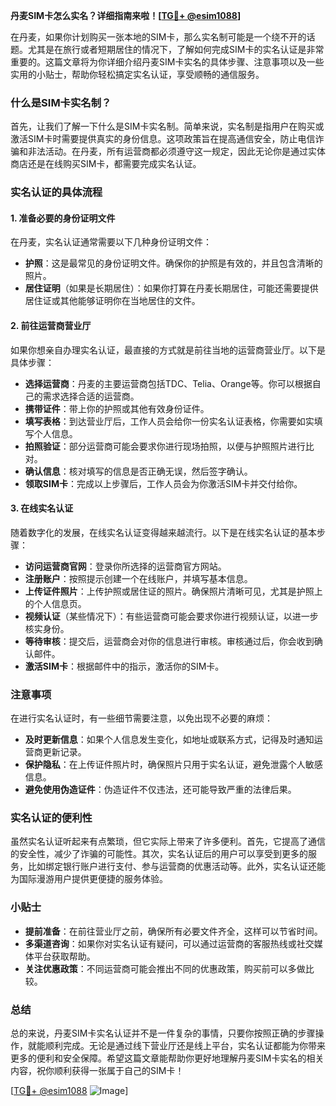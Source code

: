 **丹麦SIM卡怎么实名？详细指南来啦！[[TG💪+ @esim1088](https://t.me/s/esim1088)]**

在丹麦，如果你计划购买一张本地的SIM卡，那么实名制可能是一个绕不开的话题。尤其是在旅行或者短期居住的情况下，了解如何完成SIM卡的实名认证是非常重要的。这篇文章将为你详细介绍丹麦SIM卡实名的具体步骤、注意事项以及一些实用的小贴士，帮助你轻松搞定实名认证，享受顺畅的通信服务。

### 什么是SIM卡实名制？

首先，让我们了解一下什么是SIM卡实名制。简单来说，实名制是指用户在购买或激活SIM卡时需要提供真实的身份信息。这项政策旨在提高通信安全，防止电信诈骗和非法活动。在丹麦，所有运营商都必须遵守这一规定，因此无论你是通过实体商店还是在线购买SIM卡，都需要完成实名认证。

### 实名认证的具体流程

#### 1. 准备必要的身份证明文件

在丹麦，实名认证通常需要以下几种身份证明文件：

- **护照**：这是最常见的身份证明文件。确保你的护照是有效的，并且包含清晰的照片。
- **居住证明**（如果是长期居住）：如果你打算在丹麦长期居住，可能还需要提供居住证或其他能够证明你在当地居住的文件。

#### 2. 前往运营商营业厅

如果你想亲自办理实名认证，最直接的方式就是前往当地的运营商营业厅。以下是具体步骤：

- **选择运营商**：丹麦的主要运营商包括TDC、Telia、Orange等。你可以根据自己的需求选择合适的运营商。
- **携带证件**：带上你的护照或其他有效身份证件。
- **填写表格**：到达营业厅后，工作人员会给你一份实名认证表格，你需要如实填写个人信息。
- **拍照验证**：部分运营商可能会要求你进行现场拍照，以便与护照照片进行比对。
- **确认信息**：核对填写的信息是否正确无误，然后签字确认。
- **领取SIM卡**：完成以上步骤后，工作人员会为你激活SIM卡并交付给你。

#### 3. 在线实名认证

随着数字化的发展，在线实名认证变得越来越流行。以下是在线实名认证的基本步骤：

- **访问运营商官网**：登录你所选择的运营商官方网站。
- **注册账户**：按照提示创建一个在线账户，并填写基本信息。
- **上传证件照片**：上传护照或居住证的照片。确保照片清晰可见，尤其是护照上的个人信息页。
- **视频认证**（某些情况下）：有些运营商可能会要求你进行视频认证，以进一步核实身份。
- **等待审核**：提交后，运营商会对你的信息进行审核。审核通过后，你会收到确认邮件。
- **激活SIM卡**：根据邮件中的指示，激活你的SIM卡。

### 注意事项

在进行实名认证时，有一些细节需要注意，以免出现不必要的麻烦：

- **及时更新信息**：如果个人信息发生变化，如地址或联系方式，记得及时通知运营商更新记录。
- **保护隐私**：在上传证件照片时，确保照片只用于实名认证，避免泄露个人敏感信息。
- **避免使用伪造证件**：伪造证件不仅违法，还可能导致严重的法律后果。

### 实名认证的便利性

虽然实名认证听起来有点繁琐，但它实际上带来了许多便利。首先，它提高了通信的安全性，减少了诈骗的可能性。其次，实名认证后的用户可以享受到更多的服务，比如绑定银行账户进行支付、参与运营商的优惠活动等。此外，实名认证还能为国际漫游用户提供更便捷的服务体验。

### 小贴士

- **提前准备**：在前往营业厅之前，确保所有必要文件齐全，这样可以节省时间。
- **多渠道咨询**：如果你对实名认证有疑问，可以通过运营商的客服热线或社交媒体平台获取帮助。
- **关注优惠政策**：不同运营商可能会推出不同的优惠政策，购买前可以多做比较。

### 总结

总的来说，丹麦SIM卡实名认证并不是一件复杂的事情，只要你按照正确的步骤操作，就能顺利完成。无论是通过线下营业厅还是线上平台，实名认证都能为你带来更多的便利和安全保障。希望这篇文章能帮助你更好地理解丹麦SIM卡实名的相关内容，祝你顺利获得一张属于自己的SIM卡！

[[TG💪+ @esim1088](https://t.me/s/esim1088) ![Image](https://i.postimg.cc/4NQfJmqS/Snipaste-2025-05-13-00-14-12.png)]